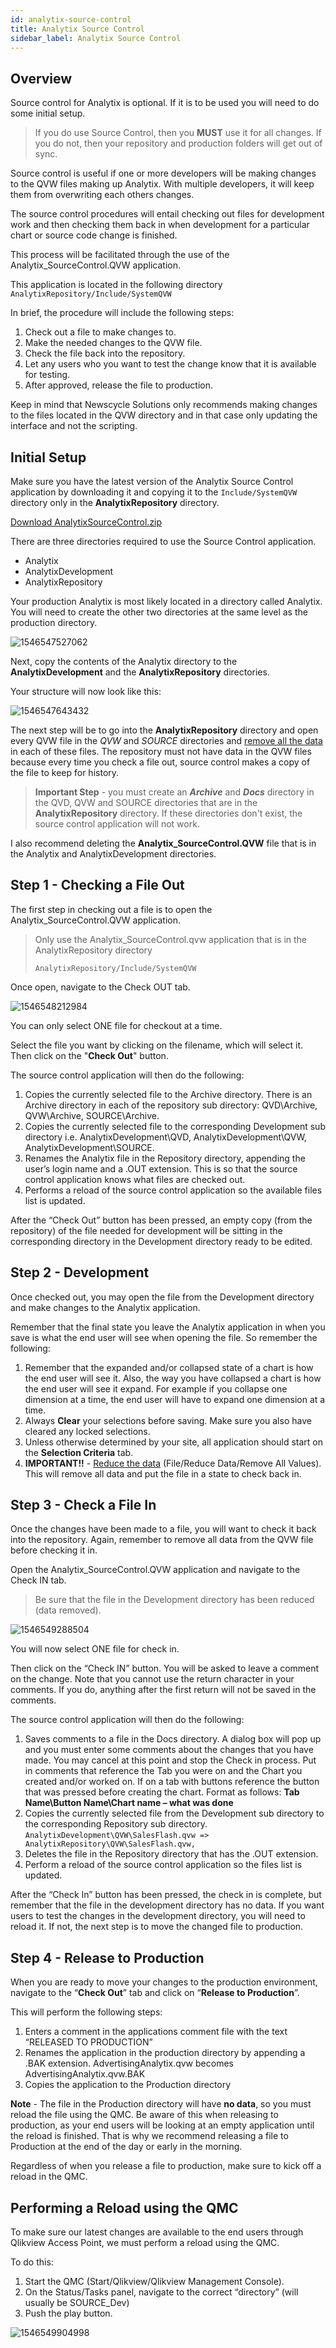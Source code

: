 ```yaml
---
id: analytix-source-control
title: Analytix Source Control
sidebar_label: Analytix Source Control
---
```


## Overview

Source control for Analytix is optional.  If it is to be used you will need to do some initial setup.

> If you do use Source Control, then you **MUST** use it for all changes.  If you do not, then your repository and production folders will get out of sync.

Source control is useful if one or more developers will be making changes to the QVW files making up Analytix.  With multiple developers, it will keep them from overwriting each others changes.

The source control procedures will entail checking out files for development work and then checking them back in when development for a particular chart or source code change is finished.

This process will be facilitated through the use of the Analytix_SourceControl.QVW application.  

This application is located in the following directory `AnalytixRepository/Include/SystemQVW`

In brief, the procedure will include the following steps:

1.	Check out a file to make changes to. 
2.	Make the needed changes to the QVW file. 
3.	Check the file back into the repository.
4.	Let any users who you want to test the change know that it is available for testing.
5.	After approved, release the file to production.

Keep in mind that Newscycle Solutions only recommends making changes to the files located in the QVW directory and in that case only updating the interface and not the scripting.

## Initial Setup

Make sure you have the latest version of the Analytix Source Control application by downloading it and copying it to the `Include/SystemQVW` directory only in the **AnalytixRepository** directory.

[Download AnalytixSourceControl.zip](../assets/downloads/AnalytixSourceControl.zip)

There are three directories required to use the Source Control application.  

- Analytix
- AnalytixDevelopment
- AnalytixRepository

Your production Analytix is most likely located in a directory called Analytix.  You will need to create the other two directories at the same level as the production directory.

![1546547527062](../assets/analytix-source-control-1.png)

Next, copy the contents of the Analytix directory to the **AnalytixDevelopment** and the **AnalytixRepository** directories.

Your structure will now look like this:

![1546547643432](../assets/analytix-source-control-2.png)

The next step will be to go into the **AnalytixRepository** directory and open every QVW file in the *QVW*  and *SOURCE* directories and [remove all the data](../support/qlikview-reduce-data.html) in each of these files.  The repository must not have data in the QVW files because every time you check a file out, source control makes a copy of the file to keep for history.

>  **Important Step** - you must create an ***Archive***  and ***Docs*** directory  in the QVD, QVW and SOURCE directories that are in the **AnalytixRepository** directory.  If these directories don't exist, the source control application will not work.

I also recommend deleting the **Analytix_SourceControl.QVW** file that is in the Analytix and AnalytixDevelopment directories.  

## Step 1 - Checking a File Out

The first step in checking out a file is to open the Analytix_SourceControl.QVW application.  

> Only use the Analytix_SourceControl.qvw application that is in the AnalytixRepository directory
>
> `AnalytixRepository/Include/SystemQVW`

Once open, navigate to the Check OUT tab.

![1546548212984](../assets/analytix-source-control-3-checkout.png)

You can only select ONE file for checkout at a time.

Select the file you want by clicking on the filename, which will select it.  Then click on the "**Check Out**" button.

The source control application will then do the following:
1.	Copies the currently selected file to the Archive directory.  There is an Archive directory in each of the repository sub directory: QVD\Archive, QVW\Archive, SOURCE\Archive.
2.	Copies the currently selected file to the corresponding Development sub directory i.e. AnalytixDevelopment\QVD, AnalytixDevelopment\QVW, AnalytixDevelopment\SOURCE.
3.	Renames the Analytix file in the Repository directory, appending the user’s login name and a .OUT extension.  This is so that the source control application knows what files are checked out.
4.	Performs a reload of the source control application so the available files list is updated.

After the “Check Out” button has been pressed, an empty copy (from the repository) of the file needed for development will be sitting in the corresponding directory in the Development directory ready to be edited.

## Step 2 - Development

Once checked out, you may open the file from the Development directory and make changes to the Analytix application.

Remember that the final state you leave the Analytix application in when you save is what the end user will see when opening the file.  So remember the following:

1. Remember that the expanded and/or collapsed state of a chart is how the end user will see it.  Also, the way you have collapsed a chart is how the end user will see it expand.  For example if you collapse one dimension at a time, the end user will have to expand one dimension at a time.
2. Always **Clear** your selections before saving.  Make sure you also have cleared any locked selections.
3. Unless otherwise determined by your site, all application should start on the **Selection Criteria** tab.
4. **IMPORTANT!!** - [Reduce the data](../support/qlikview-reduce-data.html) (File/Reduce Data/Remove All Values).  This will remove all data and put the file in a state to check back in.

## Step 3 - Check a File In

Once the changes have been made to a file, you will want to check it back into the repository.  Again, remember to remove all data from the QVW file before checking it in.

Open the Analytix_SourceControl.QVW application and navigate to the Check IN tab.

> Be sure that the file in the Development directory has been reduced (data removed).

![1546549288504](../assets/analytix-source-control-3-checkin.png)

You will now select ONE file for check in. 

Then click on the “Check IN” button.  You will be asked to leave a comment on the change.  Note that you cannot use the return character in your comments.  If you do, anything after the first return will not be saved in the comments.

The source control application will then do the following:

1.	Saves comments to a file in the Docs directory. A dialog box will pop up and you must enter some comments about the changes that you have made.  You may cancel at this point and stop the Check in process.  Put in comments that reference the Tab you were on and the Chart you created and/or worked on.  If on a tab with buttons reference the button that was pressed before creating the chart.  Format as follows:
  **Tab Name\Button Name\Chart name – what was done**
2.	Copies the currently selected file from the Development sub directory to the corresponding Repository sub directory.
   ` AnalytixDevelopment\QVW\SalesFlash.qvw => AnalytixRepository\QVW\SalesFlash.qvw, `
3.	Deletes the file in the Repository directory that has the .OUT extension.
4.	Perform a reload of the source control application so the files list is updated.

After the “Check In” button has been pressed, the check in is complete, but remember that the file in the development directory has no data.  If you want users to test the changes in the development directory, you will need to reload it.  If not, the next step is to move the changed file to production.

## Step 4 - Release to Production

When you are ready to move your changes to the production environment, navigate to the “**Check Out**” tab and click on “**Release to Production**”.

This will perform the following steps:

1.	Enters a comment in the applications comment file with the text “RELEASED TO PRODUCTION”
2.	Renames the application in the production directory by appending a .BAK extension.
   AdvertisingAnalytix.qvw becomes AdvertisingAnalytix.qvw.BAK
3.	Copies the application to the Production directory

**Note**  - The file in the Production directory will have **no data**, so you must reload the file using the QMC.  Be aware of this when releasing to production, as your end users will be looking at an empty application until the reload is finished.  That is why we recommend releasing a file to Production at the end of the day or early in the morning.

Regardless of when you release a file to production, make sure to kick off a reload in the QMC.

## Performing a Reload using the QMC

To make sure our latest changes are available to the end users through Qlikview Access Point, we must perform a reload using the QMC.  

To do this:

1. Start the QMC (Start/Qlikview/Qlikview Management Console).
2. On the Status/Tasks panel, navigate to the correct “directory” (will usually be SOURCE_Dev)
3. Push the play button.

![1546549904998](../assets/analytix-source-control-5-reload.png)

